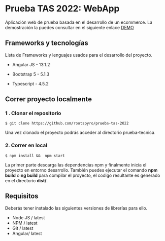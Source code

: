 # Prueba TAS 2022: WebApp

Aplicación web de prueba basada en el desarrollo de un ecommerce.
La demostración la puedes consultar en el siguiente enlace [DEMO](https://pruebatas-spyro.netlify.app/)

## Frameworks y tecnologías

Lista de Frameworks y lenguajes usados para el desarrollo del proyecto.

- Angular JS - 13.1.2

- Bootstrap 5 - 5.1.3

- Typescript - 4.5.2

## Correr proyecto localmente

### 1 . Clonar el repositorio

```shell
$ git clone https://github.com/rootspyro/prueba-tas-2022
```

Una vez clonado el proyecto podrás acceder al directorio prueba-tecnica.

### 2. Correr en local

```shell
$ npm install &&  npm start
```

La primer parte descarga las dependencias npm y finalmente inicia el proyecto en entorno desarrollo. 
También puedes ejecutar  el comando **npm build** o **ng build** para compilar el proyecto, el codigo resultante es generado en el directorio **dist/**. 

 

## Requisitos

Deberás tener instalado las siguientes versiones de librerías para ello.

* Node JS / latest
* NPM / latest
* Git / latest
* Angular/ latest

